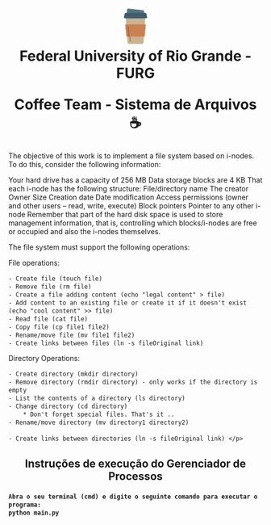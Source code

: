 <h1 align="center">
  <img src="coffe_img.png" alt="coffe" width="70">
<br>
Federal University of Rio Grande - FURG 

Coffee Team - Sistema de Arquivos ☕ 
</h1>

<p> 
The objective of this work is to implement a file system based on i-nodes. To do this, consider the following information:

Your hard drive has a capacity of 256 MB
Data storage blocks are 4 KB
That each i-node has the following structure:
File/directory name
The creator
Owner
Size
Creation date
Date modification
Access permissions (owner and other users – read, write, execute)
Block pointers
Pointer to any other i-node
Remember that part of the hard disk space is used to store management information, that is, controlling which blocks/i-nodes are free or occupied and also the i-nodes themselves.

The file system must support the following operations:

File operations:

    - Create file (touch file)
    - Remove file (rm file)
    - Create a file adding content (echo "legal content" > file)
    - Add content to an existing file or create it if it doesn't exist (echo "cool content" >> file)
    - Read file (cat file)
    - Copy file (cp file1 file2)
    - Rename/move file (mv file1 file2)
    - Create links between files (ln -s fileOriginal link)

Directory Operations:

    - Create directory (mkdir directory)
    - Remove directory (rmdir directory) - only works if the directory is empty
    - List the contents of a directory (ls directory)
    - Change directory (cd directory)
        * Don't forget special files. That's it ..
    - Rename/move directory (mv directory1 directory2)

    - Create links between directories (ln -s fileOriginal link) </p>

<h2 align="center" >
Instruções de execução do Gerenciador de Processos
</h2>

<h4>
  
    Abra o seu terminal (cmd) e digite o seguinte comando para executar o programa:
    python main.py    

</h4>



